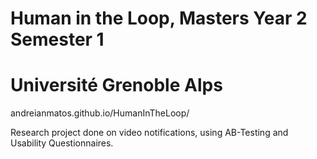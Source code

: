# Human in the Loop, Masters Year 2 Semester 1
# Université Grenoble Alps

andreianmatos.github.io/HumanInTheLoop/

Research project done on video notifications, using AB-Testing and Usability Questionnaires.
